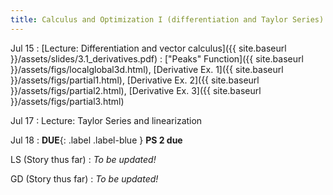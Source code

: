 ```yaml
---
title: Calculus and Optimization I (differentiation and Taylor Series)
---
```

Jul 15
: [Lecture: Differentiation and vector calculus]({{ site.baseurl }}/assets/slides/3.1_derivatives.pdf)
    : ["Peaks" Function]({{ site.baseurl }}/assets/figs/localglobal3d.html), [Derivative Ex. 1]({{ site.baseurl }}/assets/figs/partial1.html),
    [Derivative Ex. 2]({{ site.baseurl }}/assets/figs/partial2.html), [Derivative Ex. 3]({{ site.baseurl }}/assets/figs/partial3.html)

Jul 17
: Lecture: Taylor Series and linearization

Jul 18
: **DUE**{: .label .label-blue } **PS 2 due**

LS (Story thus far)
: *To be updated!*

GD (Story thus far)
: *To be updated!*